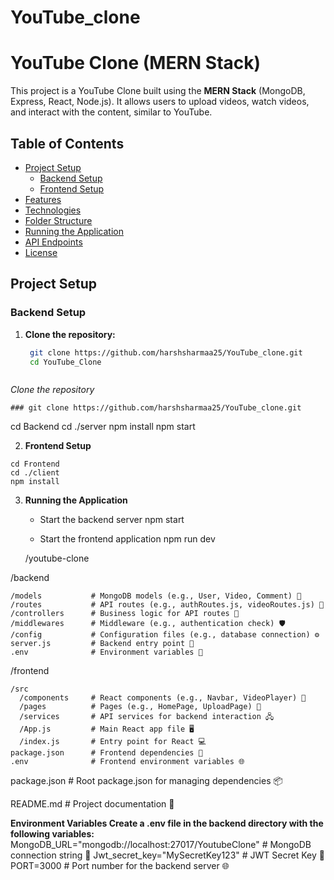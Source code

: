 # YouTube_clone
 
# YouTube Clone (MERN Stack)

This project is a YouTube Clone built using the **MERN Stack** (MongoDB, Express, React, Node.js). It allows users to upload videos, watch videos, and interact with the content, similar to YouTube.

## Table of Contents

- [Project Setup](#project-setup)
  - [Backend Setup](#backend-setup)
  - [Frontend Setup](#frontend-setup)
- [Features](#features)
- [Technologies](#technologies)
- [Folder Structure](#folder-structure)
- [Running the Application](#running-the-application)
- [API Endpoints](#api-endpoints)
- [License](#license)

## Project Setup

### Backend Setup

1. **Clone the repository:**
   ```bash
    git clone https://github.com/harshsharmaa25/YouTube_clone.git
    cd YouTube_Clone



  *Clone the repository*
  
    ### git clone https://github.com/harshsharmaa25/YouTube_clone.git
    
   cd Backend
   cd ./server
   npm install
   npm start

  2. **Frontend Setup**

    cd Frontend
    cd ./client
    npm install
3. **Running the Application**

    - Start the backend server
        npm start

    - Start the frontend application
        npm run dev



    /youtube-clone
   
  /backend
  
    /models           # MongoDB models (e.g., User, Video, Comment) 🧳
    /routes           # API routes (e.g., authRoutes.js, videoRoutes.js) 📍
    /controllers      # Business logic for API routes 🧠
    /middlewares      # Middleware (e.g., authentication check) 🛡️
    /config           # Configuration files (e.g., database connection) ⚙️
    server.js         # Backend entry point 🌟
    .env              # Environment variables 🌳
  /frontend
  
    /src
      /components     # React components (e.g., Navbar, VideoPlayer) 🧩
      /pages          # Pages (e.g., HomePage, UploadPage) 📃
      /services       # API services for backend interaction 🖧
      /App.js         # Main React app file 🖥️
      /index.js       # Entry point for React 💻
    package.json      # Frontend dependencies 📜
    .env              # Frontend environment variables 🌐
    
  package.json        # Root package.json for managing dependencies 📦
  
  README.md           # Project documentation 📖

**Environment Variables Create a .env file in the backend directory with the following variables:**
MongoDB_URL="mongodb://localhost:27017/YoutubeClone"  # MongoDB connection string 🌱
Jwt_secret_key="MySecretKey123"                        # JWT Secret Key 🔐
PORT=3000                                              # Port number for the backend server 🌐

